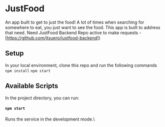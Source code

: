 # JustFood

An app built to get to just the food! A lot of times when searching for somewhere to eat, you just want to see the food. This app is built to address that need.
Need JustFood Backend Repo active to make requests -  [https://github.com/jtsuero/justfood-backend])

## Setup
In your local environment, clone this repo and run the following commands \
 `npm install`
 `npm start`


## Available Scripts

In the project directory, you can run:

#### `npm start`

Runs the service in the development mode.\







